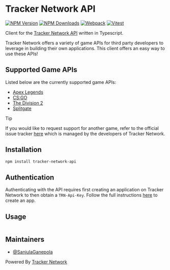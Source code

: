 # Tracker Network API

[![NPM Version](https://img.shields.io/npm/v/tracker-network-api.svg)](https://www.npmjs.com/package/tracker-network-api)
[![NPM Downloads](https://img.shields.io/npm/dm/tracker-network-api.svg)](https://www.npmjs.com/package/tracker-network-api)
[![Webpack](https://github.com/SanjulaGanepola/tracker-network-api/actions/workflows/webpack.yaml/badge.svg)](https://github.com/SanjulaGanepola/tracker-network-api/actions/workflows/webpack.yaml)
[![Vitest](https://github.com/SanjulaGanepola/tracker-network-api/actions/workflows/test.yaml/badge.svg)](https://github.com/SanjulaGanepola/tracker-network-api/actions/workflows/test.yaml)

Client for the [Tracker Network API](https://tracker.gg/developers) written in Typescript.

Tracker Network offers a variety of game APIs for third party developers to leverage in building their own applications. This client offers an easy way to use these APIs!

## Supported Game APIs

Listed below are the currently supported game APIs:

* [Apex Legends](https://tracker.gg/developers/docs/titles/apex)
* [CS:GO](https://tracker.gg/developers/docs/titles/csgo)
* [The Division 2](https://tracker.gg/developers/docs/titles/division-2)
* [Splitgate](https://tracker.gg/developers/docs/titles/splitgate)

> [!TIP]
> If you would like to request support for another game, refer to the official issue tracker [here](https://github.com/TrackerNetwork/TRN.Developers/issues) which is managed by the developers of Tracker Network.

## Installation

```sh
npm install tracker-network-api
```

## Authentication

Authenticating with the API requires first creating an application on Tracker Network to then obtain a `TRN-Api-Key`. Follow the full instructions [here](https://tracker.gg/developers/docs/getting-started) to create an app.

## Usage

```ts

```

## Maintainers

* [@SanjulaGanepola](https://github.com/SanjulaGanepola)

Powered By [Tracker Network](https://tracker.gg)